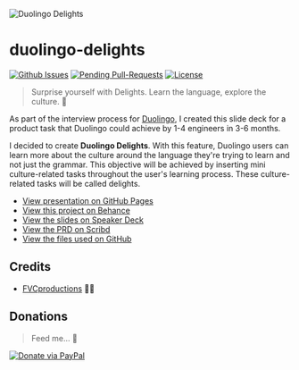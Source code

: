 ![Duolingo Delights](https://i.imgur.com/jRPd0ZW.jpg)

# duolingo-delights

[![Github Issues](https://githubbadges.herokuapp.com/fvcproductions/duolingo-delights/issues.svg?style=flat-square)](https://github.com/fvcproductions/duolingo-delights/issues) [![Pending Pull-Requests](https://githubbadges.herokuapp.com/fvcproductions/duolingo-delights/pulls.svg?style=flat-square)](https://github.com/fvcproductions/duolingo-delights/pulls) [![License](https://img.shields.io/:license-mit-blue.svg?style=flat-square)](http://badges.mit-license.org)

> Surprise yourself with Delights. Learn the language, explore the culture. 🎁

As part of the interview process for [Duolingo](http://duolingo.com), I created this slide deck for a product task that Duolingo could achieve by 1-4 engineers in 3-6 months.

I decided to create **Duolingo Delights**. With this feature, Duolingo users can learn more about the culture around the language they're trying to learn and not just the grammar. This objective will be achieved by inserting mini culture-related tasks throughout the user's learning process. These culture-related tasks will be called delights.

- [View presentation on GitHub Pages](https://fvcproductions.github.io/duolingo-delights)
- [View this project on Behance](https://www.behance.net/gallery/48455905/Duolingo-Delights-)
- [View the slides on Speaker Deck](https://speakerdeck.com/fvcproductions/duolingo-delights-revised-1)
- [View the PRD on Scribd](https://www.scribd.com/document/333594398/Duolingo-Delights)
- [View the files used on GitHub](https://github.com/fvcproductions/duolingo-delights)

## Credits

- [FVCproductions](http://fvcproductions.com) 🍓🍫

## Donations

> Feed me... 🍕

[![Donate via PayPal](https://raw.github.com/xioTechnologies/PayPal-Button/master/PayPal%20Button.png)](http://paypal.me/fvcproductions)